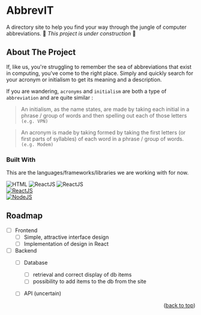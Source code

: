 <a name="readme-top"></a>

<!-- Introduction -->
# AbbrevIT

A directory site to help you find your way through the jungle of computer abbreviations.
🚧 *This project is under construction* 🚧


<!-- ABOUT THE PROJECT -->
## About The Project
<!-- [![Product Name Screen Shot][product-screenshot]](https://example.com) -->

If, like us, you're struggling to remember the sea of abbreviations that exist in computing, you've come to the right place. Simply and quickly search for your acronym or initialism to get its meaning and a description.

If you are wandering, `acronyms` and `initialism` are both a type of `abbreviation` and are quite similar :
    
> An initialism, as the name states, are made by taking each initial in a phrase / group of words and then spelling out each of those letters `(e.g. VPN)` <!--Ajouter lien vers VPN -->

> An acronym is made by taking formed by taking the first letters (or first parts of syllables) of each word in a phrase / group of words. `(e.g. Modem)` <!--Pareil lien vers modem -->



### Built With 

This are the languages/frameworks/libraries we are working with for now.

![HTML][html-shield] ![ReactJS][css-shield] ![ReactJS][js-shield] <br>
[![ReactJS][react-shield]](https://reactjs.org/) <br>
[![NodeJS][node-shield]](https://nodejs.org/en) <br>



<!-- GETTING STARTED 
## Getting Started

### Installation
-->


<!-- ROADMAP -->
## Roadmap

- [ ] Frontend
    - [ ] Simple, attractive interface design
    - [ ] Implementation of design in React
- [ ] Backend
    - [ ] Database
        - [ ] retrieval and correct display of db items 
        - [ ] possibility to add items to the db from the site
    - [ ] API (uncertain)


<p align="right">(<a href="#readme-top">back to top</a>)</p>



<!-- CONTRIBUTING 
## Contributing
-->



<!-- LICENSE 
## License
-->



<!-- MARKDOWN LINKS & IMAGES -->
[html-shield]: https://img.shields.io/badge/HTML5-E34F26?style=for-the-badge&logo=html5&logoColor=white
[css-shield]: https://img.shields.io/badge/CSS3-1572B6?style=for-the-badge&logo=css3&logoColor=white
[js-shield]: https://img.shields.io/badge/JavaScript-323330?style=for-the-badge&logo=javascript&logoColor=F7DF1E
[react-shield]: https://img.shields.io/badge/React-20232A?style=for-the-badge&logo=react&logoColor=61DAFB
[node-shield]: https://img.shields.io/badge/Node%20js-339933?style=for-the-badge&logo=nodedotjs&logoColor=white